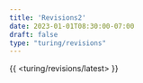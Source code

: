 ```yaml
---
title: 'Revisions2'
date: 2023-01-01T08:30:00-07:00
draft: false
type: "turing/revisions"
---
```



{{ <turing/revisions/latest> }}
<!-- more -->